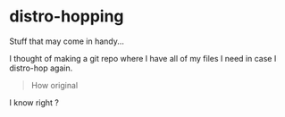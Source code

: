 # distro-hopping
Stuff that may come in handy...

I thought of making a git repo where I have all of my files I need in case I distro-hop again.

> How original

I know right ?
